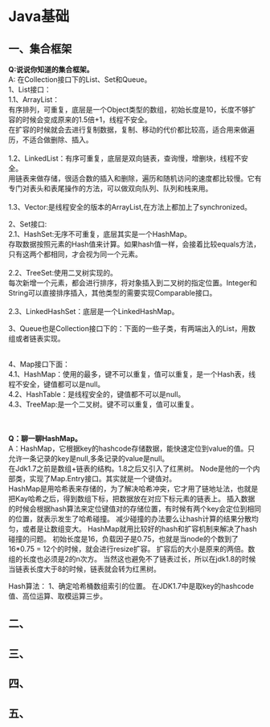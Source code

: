 # Java基础

## 一、集合框架

**Q:说说你知道的集合框架。**<br>
A: 在Collection接口下的List、Set和Queue。<br>
1、List接口：<br>
1.1、ArrayList：<br>
有序排列，可重复，底层是一个Object类型的数组，初始长度是10，长度不够扩容的时候会变成原来的1.5倍+1，线程不安全。<br>
在扩容的时候就会去进行复制数据，复制、移动的代价都比较高，适合用来做遍历，不适合做删除、插入。<br>
<br>
1.2、LinkedList：有序可重复，底层是双向链表，查询慢，增删块，线程不安全。<br>
用链表来做存储，很适合数的插入和删除，遍历和随机访问的速度都比较慢。它有专门对表头和表尾操作的方法，可以做双向队列、队列和栈来用。<br>
<br>
1.3、Vector:是线程安全的版本的ArrayList,在方法上都加上了synchronized。<br>

2、Set接口:<br>
2.1、HashSet:无序不可重复，底层其实是一个HashMap。<br>
存取数据按照元素的Hash值来计算。如果hash值一样，会接着比较equals方法，只有这两个都相同，才会视为同一个元素。<br>
<br>
2.2、TreeSet:使用二叉树实现的。<br>
每次新增一个元素，都会进行排序，将对象插入到二叉树的指定位置。Integer和String可以直接排序插入，其他类型的需要实现Comparable接口。<br>
<br>
2.3、LinkedHashSet：底层是一个LinkedHashMap。<br>

3、Queue也是Collection接口下的：下面的一些子类，有两端出入的List，用数组或者链表实现。<br>
<br>

4、Map接口下面：<br>
4.1、HashMap：使用的最多，键不可以重复，值可以重复，是一个Hash表，线程不安全，键值都可以是null。<br>
4.2、HashTable：是线程安全的，键值都不可以是null。<br>
4.3、TreeMap:是一个二叉树。键不可以重复，值可以重复。<br>
<br><br>


**Q：聊一聊HashMap。**<br>
A：HashMap，它根据key的hashcode存储数据，能快速定位到value的值。只允许一条记录的key是null,多条记录的value是null。<br>
在Jdk1.7之前是数组+链表的结构。1.8之后又引入了红黑树。
Node是他的一个内部类，实现了Map.Entry接口。其实就是一个键值对。<br>
HashMap是用哈希表来存储的，为了解决哈希冲突，它才用了链地址法，也就是把Kay哈希之后，得到数组下标，把数据放在对应下标元素的链表上。
插入数据的时候会根据hash算法来定位键值对的存储位置，有时候有两个key会定位到相同的位置，就表示发生了哈希碰撞。
减少碰撞的办法要么让hash计算的结果分散均匀，或者是让数组变大。
HashMap就用比较好的hash和扩容机制来解决了hash碰撞的问题。
初始长度是16，负载因子是0.75，也就是当node的个数到了16*0.75 = 12个的时候，就会进行resize扩容。
扩容后的大小是原来的两倍。数组的长度也必须是2的n次方。
当然这也避免不了链表过长，所以在jdk1.8的时候当链表长度大于8的时候，链表就会转为红黑树。

Hash算法：
1、确定哈希桶数组索引的位置。
在JDK1.7中是取key的hashcode值、高位运算、取模运算三步。





  


## 二、

## 三、

## 四、

## 五、